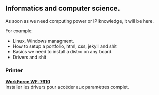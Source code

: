 ## Informatics and computer science. 
  As soon as we need computing power or IP knowledge, it will be here. 
  
  
For example: 
- Linux, Windows managment. 
- How to setup a portfolio, html, css, jekyll and shit  
- Basics we need to install a distro on any board.
- Drivers and shit


### Printer 

**[WorkForce WF‑7610](https://github.com/openfab-lab/toolsDocs/tree/master/Informatics/Epson%20drivers)**  
Installer les drivers pour accéder aux paramètres complet.  
